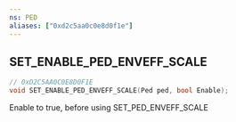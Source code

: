 ```yaml
---
ns: PED
aliases: ["0xd2c5aa0c0e8d0f1e"]
---
```

## SET_ENABLE_PED_ENVEFF_SCALE

```c
// 0xD2C5AA0C0E8D0F1E
void SET_ENABLE_PED_ENVEFF_SCALE(Ped ped, bool Enable);
```

Enable to true, before using SET_PED_ENVEFF_SCALE

